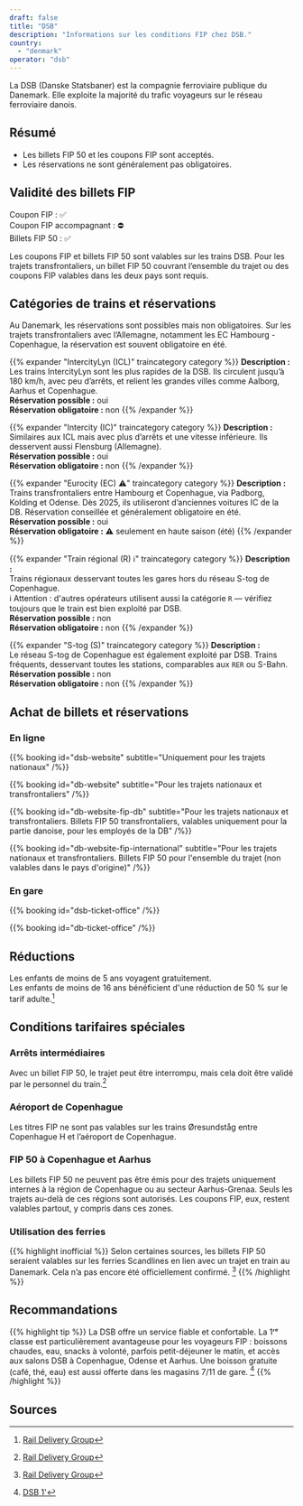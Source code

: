 ```yaml
---
draft: false
title: "DSB"
description: "Informations sur les conditions FIP chez DSB."
country:
  - "denmark"
operator: "dsb"
---
```


La DSB (Danske Statsbaner) est la compagnie ferroviaire publique du Danemark. Elle exploite la majorité du trafic voyageurs sur le réseau ferroviaire danois.

## Résumé

- Les billets FIP 50 et les coupons FIP sont acceptés.
- Les réservations ne sont généralement pas obligatoires.

## Validité des billets FIP

Coupon FIP : ✅ \
Coupon FIP accompagnant : ⛔ \
Billets FIP 50 : ✅

Les coupons FIP et billets FIP 50 sont valables sur les trains DSB. Pour les trajets transfrontaliers, un billet FIP 50 couvrant l’ensemble du trajet ou des coupons FIP valables dans les deux pays sont requis.

## Catégories de trains et réservations

Au Danemark, les réservations sont possibles mais non obligatoires. Sur les trajets transfrontaliers avec l’Allemagne, notamment les EC Hambourg - Copenhague, la réservation est souvent obligatoire en été.

{{% expander "IntercityLyn (ICL)" traincategory category %}}
**Description :** \
Les trains IntercityLyn sont les plus rapides de la DSB. Ils circulent jusqu’à 180 km/h, avec peu d’arrêts, et relient les grandes villes comme Aalborg, Aarhus et Copenhague. \
**Réservation possible :** oui \
**Réservation obligatoire :** non
{{% /expander %}}

{{% expander "Intercity (IC)" traincategory category %}}
**Description :** \
Similaires aux ICL mais avec plus d’arrêts et une vitesse inférieure. Ils desservent aussi Flensburg (Allemagne). \
**Réservation possible :** oui \
**Réservation obligatoire :** non
{{% /expander %}}

{{% expander "Eurocity (EC) ⚠️" traincategory category %}}
**Description :** \
Trains transfrontaliers entre Hambourg et Copenhague, via Padborg, Kolding et Odense. Dès 2025, ils utiliseront d’anciennes voitures IC de la DB. Réservation conseillée et généralement obligatoire en été. \
**Réservation possible :** oui \
**Réservation obligatoire :** ⚠️ seulement en haute saison (été)
{{% /expander %}}

{{% expander "Train régional (R) ℹ️" traincategory category %}}
**Description :** \
Trains régionaux desservant toutes les gares hors du réseau S-tog de Copenhague. \
ℹ️ Attention : d'autres opérateurs utilisent aussi la catégorie `R` — vérifiez toujours que le train est bien exploité par DSB. \
**Réservation possible :** non \
**Réservation obligatoire :** non
{{% /expander %}}

{{% expander "S-tog (S)" traincategory category %}}
**Description :** \
Le réseau S-tog de Copenhague est également exploité par DSB. Trains fréquents, desservant toutes les stations, comparables aux `RER` ou S-Bahn. \
**Réservation possible :** non \
**Réservation obligatoire :** non
{{% /expander %}}

## Achat de billets et réservations

### En ligne

{{% booking id="dsb-website"
    subtitle="Uniquement pour les trajets nationaux"
/%}}

{{% booking id="db-website"
    subtitle="Pour les trajets nationaux et transfrontaliers"
/%}}

{{% booking id="db-website-fip-db"
    subtitle="Pour les trajets nationaux et transfrontaliers. Billets FIP 50 transfrontaliers, valables uniquement pour la partie danoise, pour les employés de la DB"
/%}}

{{% booking id="db-website-fip-international"
    subtitle="Pour les trajets nationaux et transfrontaliers. Billets FIP 50 pour l'ensemble du trajet (non valables dans le pays d'origine)"
/%}}

### En gare

{{% booking id="dsb-ticket-office" /%}}

{{% booking id="db-ticket-office" /%}}

## Réductions

Les enfants de moins de 5 ans voyagent gratuitement. \
Les enfants de moins de 16 ans bénéficient d'une réduction de 50 % sur le tarif adulte.[^1]

## Conditions tarifaires spéciales

### Arrêts intermédiaires

Avec un billet FIP 50, le trajet peut être interrompu, mais cela doit être validé par le personnel du train.[^1]

### Aéroport de Copenhague

Les titres FIP ne sont pas valables sur les trains Øresundståg entre Copenhague H et l’aéroport de Copenhague.

### FIP 50 à Copenhague et Aarhus

Les billets FIP 50 ne peuvent pas être émis pour des trajets uniquement internes à la région de Copenhague ou au secteur Aarhus-Grenaa. Seuls les trajets au-delà de ces régions sont autorisés. Les coupons FIP, eux, restent valables partout, y compris dans ces zones.

### Utilisation des ferries

{{% highlight inofficial %}}
Selon certaines sources, les billets FIP 50 seraient valables sur les ferries Scandlines en lien avec un trajet en train au Danemark. Cela n’a pas encore été officiellement confirmé. [^1]
{{% /highlight %}}

## Recommandations

{{% highlight tip %}}
La DSB offre un service fiable et confortable. La 1ʳᵉ classe est particulièrement avantageuse pour les voyageurs FIP : boissons chaudes, eau, snacks à volonté, parfois petit-déjeuner le matin, et accès aux salons DSB à Copenhague, Odense et Aarhus. Une boisson gratuite (café, thé, eau) est aussi offerte dans les magasins 7/11 de gare. [^2]
{{% /highlight %}}

## Sources

[^1]: [Rail Delivery Group](https://www.raildeliverygroup.com/rst/europe-and-fip.html#Tips)

[^2]: [DSB 1'](https://www.dsb.dk/find-produkter-og-services/dsb-1-billetter/dsb-1-tillaeg/)
